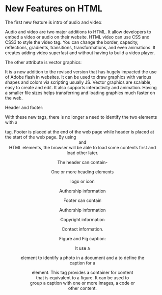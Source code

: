 # New Features on HTML

The first new feature is intro of audio and video:

Audio and video are two major additions to HTML. It allow developers to embed a video or audio on their website. HTML video can use CSS and CSS3 to style the video tag. You can change the border, capacity, reflections, gradients, transitions, transformations, and even animations. It creates adding video superfast and without having to build a video player.

The other attribute is  vector graphics:

 It is a new addition to the revised version that has  hugely impacted the use of Adobe flash in websites. It can be used to draw graphics with various shapes and colors via scripting usually JS. Vector graphics are scalable, easy to create and edit. It also supports interactivity and animation. Having a smaller file sizes helps transferring and loading graphics  much faster on the  web.

Header and  footer:

With these new tags, there is no longer a need to identify the two elements with a <div>tag. Footer  is placed at the end of the web page while header is placed at  the start of the web page. By using <header> and<footer>HTML elements, the browser will be able to load some contents first and  load other later.

The header can contain-

One or more heading elements

logo  or  icon

Authorship information

Footer can contain

Authorship information

Copyright information

Contact information.

Figure and Fig caption:

It use a <figure>element to identify a photo in a document and a <fig caption>to define the caption for a  <figure>element. This tag provides a container for content  that is equivalent to a figure. It can be used to group a caption   with one or more  images, a code or other content.